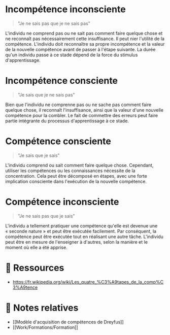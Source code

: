# Incompétence inconsciente

> "Je ne sais pas que je ne sais pas"

L'individu ne comprend pas ou ne sait pas comment faire quelque chose et ne reconnaît pas nécessairement cette insuffisance. Il peut nier l'utilité de la compétence. L'individu doit reconnaître sa propre incompétence et la valeur de la nouvelle compétence avant de passer à l'étape suivante. La durée qu'un individu passe à ce stade dépend de la force du stimulus d'apprentissage.
   
# Incompétence consciente

> "Je sais que je ne sais pas"

Bien que l'individu ne comprenne pas ou ne sache pas comment faire quelque chose, il reconnaît l'insuffisance, ainsi que la valeur d'une nouvelle compétence pour la combler. Le fait de commettre des erreurs peut faire partie intégrante du processus d'apprentissage à ce stade.

# Compétence consciente

> "Je sais que je sais"

L'individu comprend ou sait comment faire quelque chose. Cependant, utiliser les compétences ou les connaissances nécessite de la concentration. Cela peut être décomposé en étapes, avec une forte implication consciente dans l'exécution de la nouvelle compétence.
    
# Compétence inconsciente

> "Je ne sais pas que je sais"

L'individu a tellement pratiquer une compétence qu'elle est devenue une « seconde nature » et peut être exécutée facilement. Par conséquent, la compétence peut être exécutée tout en réalisant une autre tâche. L'individu peut être en mesure de l'enseigner à d'autres, selon la manière et le moment où elle a été apprise.

# 🔗 Ressources
- https://fr.wikipedia.org/wiki/Les_quatre_%C3%A9tapes_de_la_comp%C3%A9tence

# 📝 Notes relatives
- [[Modèle d'acquisition de compétences de Dreyfus]]
- [[Work/Formations/Formation]]
